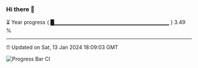 ### Hi there 👋

⏳ Year progress { █▁▁▁▁▁▁▁▁▁▁▁▁▁▁▁▁▁▁▁▁▁▁▁▁▁▁▁▁▁ } 3.49 %

---

⏰ Updated on Sat, 13 Jan 2024 18:09:03 GMT

![Progress Bar CI](https://github.com/Shyam-Makwana/GitHub-Actions-Demo/workflows/Progress%20Bar%20CI/badge.svg)
